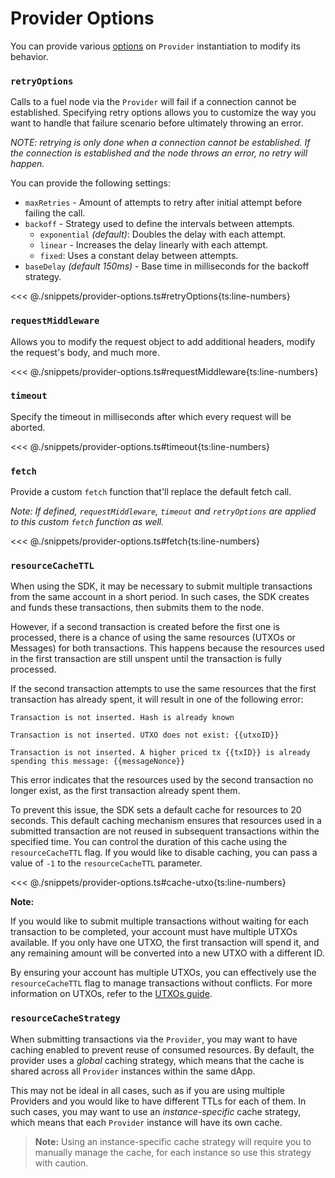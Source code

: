 # Provider Options

You can provide various [options](https://fuels-ts-docs-api.vercel.app/types/_fuel_ts_account.ProviderOptions.html) on `Provider` instantiation to modify its behavior.

### `retryOptions`

Calls to a fuel node via the `Provider` will fail if a connection cannot be established.
Specifying retry options allows you to customize the way you want to handle that failure scenario before ultimately throwing an error.

_NOTE: retrying is only done when a connection cannot be established. If the connection is established and the node throws an error, no retry will happen._

You can provide the following settings:

- `maxRetries` - Amount of attempts to retry after initial attempt before failing the call.
- `backoff` - Strategy used to define the intervals between attempts.
  - `exponential` _(default)_: Doubles the delay with each attempt.
  - `linear` - Increases the delay linearly with each attempt.
  - `fixed`: Uses a constant delay between attempts.
- `baseDelay` _(default 150ms)_ - Base time in milliseconds for the backoff strategy.

<<< @./snippets/provider-options.ts#retryOptions{ts:line-numbers}

### `requestMiddleware`

Allows you to modify the request object to add additional headers, modify the request's body, and much more.

<<< @./snippets/provider-options.ts#requestMiddleware{ts:line-numbers}

### `timeout`

Specify the timeout in milliseconds after which every request will be aborted.

<<< @./snippets/provider-options.ts#timeout{ts:line-numbers}

### `fetch`

Provide a custom `fetch` function that'll replace the default fetch call.

_Note: If defined, `requestMiddleware`, `timeout` and `retryOptions` are applied to this custom `fetch` function as well._

<<< @./snippets/provider-options.ts#fetch{ts:line-numbers}

### `resourceCacheTTL`

When using the SDK, it may be necessary to submit multiple transactions from the same account in a short period. In such cases, the SDK creates and funds these transactions, then submits them to the node.

However, if a second transaction is created before the first one is processed, there is a chance of using the same resources (UTXOs or Messages) for both transactions. This happens because the resources used in the first transaction are still unspent until the transaction is fully processed.

If the second transaction attempts to use the same resources that the first transaction has already spent, it will result in one of the following error:

```console
Transaction is not inserted. Hash is already known

Transaction is not inserted. UTXO does not exist: {{utxoID}}

Transaction is not inserted. A higher priced tx {{txID}} is already spending this message: {{messageNonce}}
```

This error indicates that the resources used by the second transaction no longer exist, as the first transaction already spent them.

To prevent this issue, the SDK sets a default cache for resources to 20 seconds. This default caching mechanism ensures that resources used in a submitted transaction are not reused in subsequent transactions within the specified time. You can control the duration of this cache using the `resourceCacheTTL` flag. If you would like to disable caching, you can pass a value of `-1` to the `resourceCacheTTL` parameter.

<<< @./snippets/provider-options.ts#cache-utxo{ts:line-numbers}

**Note:**

If you would like to submit multiple transactions without waiting for each transaction to be completed, your account must have multiple UTXOs available. If you only have one UTXO, the first transaction will spend it, and any remaining amount will be converted into a new UTXO with a different ID.

By ensuring your account has multiple UTXOs, you can effectively use the `resourceCacheTTL` flag to manage transactions without conflicts. For more information on UTXOs, refer to the [UTXOs guide](../the-utxo-model/index.md).

### `resourceCacheStrategy`

When submitting transactions via the `Provider`, you may want to have caching enabled to prevent reuse of consumed resources. By default, the provider uses a _global_ caching strategy, which means that the cache is shared across all `Provider` instances within the same dApp.

This may not be ideal in all cases, such as if you are using multiple Providers and you would like to have different TTLs for each of them. In such cases, you may want to use an _instance-specific_ cache strategy, which means that each `Provider` instance will have its own cache.

> **Note:** Using an instance-specific cache strategy will require you to manually manage the cache, for each instance so use this strategy with caution.
